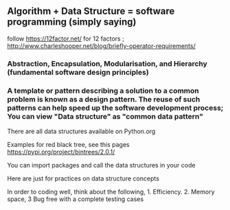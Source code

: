 ## Algorithm + Data Structure = software programming (simply saying)

follow https://12factor.net/ for 12 factors ; http://www.charleshooper.net/blog/briefly-operator-requirements/

### Abstraction, Encapsulation, Modularisation, and Hierarchy (fundamental software design principles)

### A template or pattern describing a solution to a common problem is known as a design pattern. The reuse of such patterns can help speed up the software development process; You can view "Data structure" as "common data pattern"

There are all data structures available on Python.org

Examples for red black tree, see this pages https://pypi.org/project/bintrees/2.0.1/

You can import packages and call the data structures in your code

Here are just for practices on data structure concepts

In order to coding well, think about the following, 1. Efficiency. 2. Memory space, 3 Bug free with a complete testing cases


